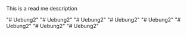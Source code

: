 This is a read me description






"# Uebung2" 
"# Uebung2" 
"# Uebung2" 
"# Uebung2" 
"# Uebung2" 
"# Uebung2" 
"# Uebung2" 
"# Uebung2" 
